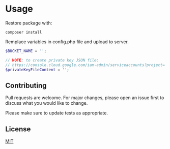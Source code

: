# Usage
Restore package with:
```
composer install
```

Remplace variables in config.php file and upload to server.

```php
$BUCKET_NAME = '';

// NOTE: to create private key JSON file: 
// https://console.cloud.google.com/iam-admin/serviceaccounts?project=  
$privateKeyFileContent = '';
```

## Contributing
Pull requests are welcome. For major changes, please open an issue first to discuss what you would like to change.

Please make sure to update tests as appropriate.

## License
[MIT](https://choosealicense.com/licenses/mit/)